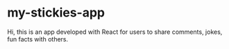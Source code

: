 # my-stickies-app
Hi, this is an app developed with React for users to share comments, jokes, fun facts with others. 
